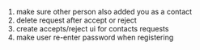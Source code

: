 <ol>
<li>make sure other person also added you as a contact</li>
<li>delete request after accept or reject</li>
<li>create accepts/reject ui for contacts requests</li>
<li>make user re-enter password when registering</li>
</ol>
